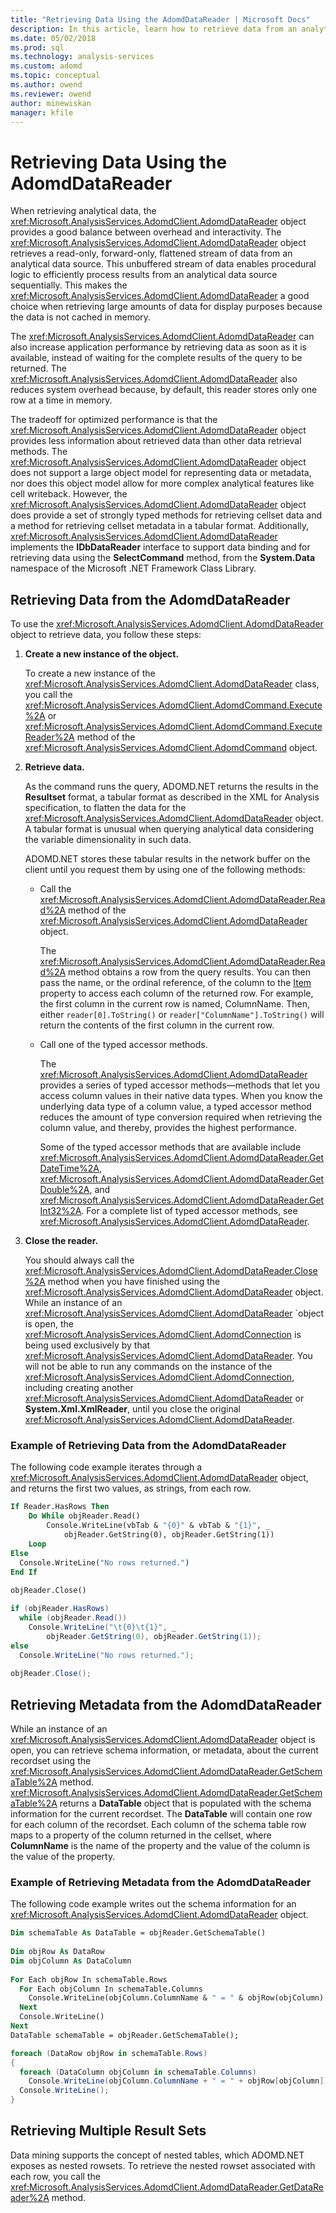 ```yaml
---
title: "Retrieving Data Using the AdomdDataReader | Microsoft Docs"
description: In this article, learn how to retrieve data from an analytical data source by using the AdomdDataReader object in ADOMD.NET.
ms.date: 05/02/2018
ms.prod: sql
ms.technology: analysis-services
ms.custom: adomd
ms.topic: conceptual
ms.author: owend
ms.reviewer: owend
author: minewiskan
manager: kfile
---
```

# Retrieving Data Using the AdomdDataReader
  When retrieving analytical data, the <xref:Microsoft.AnalysisServices.AdomdClient.AdomdDataReader> object provides a good balance between overhead and interactivity. The <xref:Microsoft.AnalysisServices.AdomdClient.AdomdDataReader> object retrieves a read-only, forward-only, flattened stream of data from an analytical data source. This unbuffered stream of data enables procedural logic to efficiently process results from an analytical data source sequentially. This makes the <xref:Microsoft.AnalysisServices.AdomdClient.AdomdDataReader> a good choice when retrieving large amounts of data for display purposes because the data is not cached in memory.  
  
 The <xref:Microsoft.AnalysisServices.AdomdClient.AdomdDataReader> can also increase application performance by retrieving data as soon as it is available, instead of waiting for the complete results of the query to be returned. The <xref:Microsoft.AnalysisServices.AdomdClient.AdomdDataReader> also reduces system overhead because, by default, this reader stores only one row at a time in memory.  
  
 The tradeoff for optimized performance is that the <xref:Microsoft.AnalysisServices.AdomdClient.AdomdDataReader> object provides less information about retrieved data than other data retrieval methods. The <xref:Microsoft.AnalysisServices.AdomdClient.AdomdDataReader> object does not support a large object model for representing data or metadata, nor does this object model allow for more complex analytical features like cell writeback. However, the <xref:Microsoft.AnalysisServices.AdomdClient.AdomdDataReader> object does provide a set of strongly typed methods for retrieving cellset data and a method for retrieving cellset metadata in a tabular format. Additionally, <xref:Microsoft.AnalysisServices.AdomdClient.AdomdDataReader> implements the **IDbDataReader** interface to support data binding and for retrieving data using the **SelectCommand** method, from the **System.Data** namespace of the Microsoft .NET Framework Class Library.  
  
## Retrieving Data from the AdomdDataReader  
 To use the <xref:Microsoft.AnalysisServices.AdomdClient.AdomdDataReader> object to retrieve data, you follow these steps:  
  
1.  **Create a new instance of the object.**  
  
     To create a new instance of the <xref:Microsoft.AnalysisServices.AdomdClient.AdomdDataReader> class, you call the <xref:Microsoft.AnalysisServices.AdomdClient.AdomdCommand.Execute%2A> or <xref:Microsoft.AnalysisServices.AdomdClient.AdomdCommand.ExecuteReader%2A> method of the <xref:Microsoft.AnalysisServices.AdomdClient.AdomdCommand> object.  
  
2.  **Retrieve data.**  
  
     As the command runs the query, ADOMD.NET returns the results in the **Resultset** format, a tabular format as described in the XML for Analysis specification, to flatten the data for the <xref:Microsoft.AnalysisServices.AdomdClient.AdomdDataReader> object. A tabular format is unusual when querying analytical data considering the variable dimensionality in such data.  
  
     ADOMD.NET stores these tabular results in the network buffer on the client until you request them by using one of the following methods:  
  
    -   Call the <xref:Microsoft.AnalysisServices.AdomdClient.AdomdDataReader.Read%2A> method of the <xref:Microsoft.AnalysisServices.AdomdClient.AdomdDataReader> object.  
  
         The <xref:Microsoft.AnalysisServices.AdomdClient.AdomdDataReader.Read%2A> method obtains a row from the query results. You can then pass the name, or the ordinal reference, of the column to the [Item](https://msdn.microsoft.com/library/ms131793(v=sql.130).aspx) property to access each column of the returned row. For example, the first column in the current row is named, ColumnName. Then, either `reader[0].ToString()` or `reader["ColumnName"].ToString()` will return the contents of the first column in the current row.  
  
    -   Call one of the typed accessor methods.  
  
         The <xref:Microsoft.AnalysisServices.AdomdClient.AdomdDataReader> provides a series of typed accessor methods—methods that let you access column values in their native data types. When you know the underlying data type of a column value, a typed accessor method reduces the amount of type conversion required when retrieving the column value, and thereby, provides the highest performance.  
  
         Some of the typed accessor methods that are available include <xref:Microsoft.AnalysisServices.AdomdClient.AdomdDataReader.GetDateTime%2A>, <xref:Microsoft.AnalysisServices.AdomdClient.AdomdDataReader.GetDouble%2A>, and <xref:Microsoft.AnalysisServices.AdomdClient.AdomdDataReader.GetInt32%2A>. For a complete list of typed accessor methods, see <xref:Microsoft.AnalysisServices.AdomdClient.AdomdDataReader>.  
  
3.  **Close the reader.**  
  
     You should always call the <xref:Microsoft.AnalysisServices.AdomdClient.AdomdDataReader.Close%2A> method when you have finished using the <xref:Microsoft.AnalysisServices.AdomdClient.AdomdDataReader> object. While an instance of an <xref:Microsoft.AnalysisServices.AdomdClient.AdomdDataReader> `object is open, the <xref:Microsoft.AnalysisServices.AdomdClient.AdomdConnection> is being used exclusively by that <xref:Microsoft.AnalysisServices.AdomdClient.AdomdDataReader>. You will not be able to run any commands on the instance of the <xref:Microsoft.AnalysisServices.AdomdClient.AdomdConnection>, including creating another <xref:Microsoft.AnalysisServices.AdomdClient.AdomdDataReader> or **System.Xml.XmlReader**, until you close the original <xref:Microsoft.AnalysisServices.AdomdClient.AdomdDataReader>.  
  
### Example of Retrieving Data from the AdomdDataReader  
 The following code example iterates through a <xref:Microsoft.AnalysisServices.AdomdClient.AdomdDataReader> object, and returns the first two values, as strings, from each row.  
  
```vb  
If Reader.HasRows Then  
    Do While objReader.Read()  
        Console.WriteLine(vbTab & "{0}" & vbTab & "{1}", _  
            objReader.GetString(0), objReader.GetString(1))  
    Loop  
Else  
  Console.WriteLine("No rows returned.")  
End If  
  
objReader.Close()  
```  
  
```csharp  
if (objReader.HasRows)  
  while (objReader.Read())  
    Console.WriteLine("\t{0}\t{1}", _  
        objReader.GetString(0), objReader.GetString(1));  
else  
  Console.WriteLine("No rows returned.");  
  
objReader.Close();  
```  
  
## Retrieving Metadata from the AdomdDataReader  
 While an instance of an <xref:Microsoft.AnalysisServices.AdomdClient.AdomdDataReader> object is open, you can retrieve schema information, or metadata, about the current recordset using the <xref:Microsoft.AnalysisServices.AdomdClient.AdomdDataReader.GetSchemaTable%2A> method. <xref:Microsoft.AnalysisServices.AdomdClient.AdomdDataReader.GetSchemaTable%2A> returns a **DataTable** object that is populated with the schema information for the current recordset. The **DataTable** will contain one row for each column of the recordset. Each column of the schema table row maps to a property of the column returned in the cellset, where **ColumnName** is the name of the property and the value of the column is the value of the property.  
  
### Example of Retrieving Metadata from the AdomdDataReader  
 The following code example writes out the schema information for an <xref:Microsoft.AnalysisServices.AdomdClient.AdomdDataReader> object.  
  
```vb  
Dim schemaTable As DataTable = objReader.GetSchemaTable()  
  
Dim objRow As DataRow  
Dim objColumn As DataColumn  
  
For Each objRow In schemaTable.Rows  
  For Each objColumn In schemaTable.Columns  
    Console.WriteLine(objColumn.ColumnName & " = " & objRow(objColumn).ToString())  
  Next  
  Console.WriteLine()  
Next  
DataTable schemaTable = objReader.GetSchemaTable();  
```  
  
```csharp  
foreach (DataRow objRow in schemaTable.Rows)  
{  
  foreach (DataColumn objColumn in schemaTable.Columns)  
    Console.WriteLine(objColumn.ColumnName + " = " + objRow[objColumn]);  
  Console.WriteLine();  
}  
```  
  
## Retrieving Multiple Result Sets  
 Data mining supports the concept of nested tables, which ADOMD.NET exposes as nested rowsets. To retrieve the nested rowset associated with each row, you call the <xref:Microsoft.AnalysisServices.AdomdClient.AdomdDataReader.GetDataReader%2A> method.  

  
  
